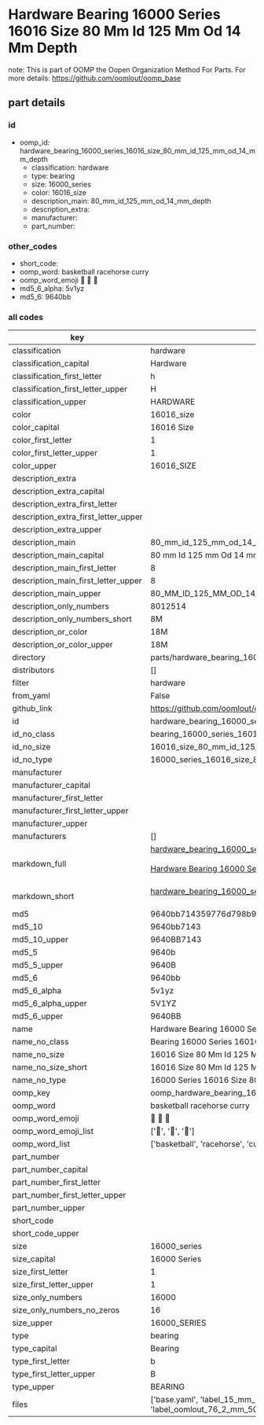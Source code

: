 # Hardware Bearing 16000 Series 16016 Size 80 Mm Id 125 Mm Od 14 Mm Depth  

note: This is part of OOMP the Oopen Organization Method For Parts. For more details: https://github.com/oomlout/oomp_base

##  part details





### id
* oomp_id: hardware_bearing_16000_series_16016_size_80_mm_id_125_mm_od_14_mm_depth
  * classification: hardware
  * type: bearing
  * size: 16000_series
  * color: 16016_size
  * description_main: 80_mm_id_125_mm_od_14_mm_depth
  * description_extra: 
  * manufacturer: 
  * part_number: 

### other_codes
* short_code: 
* oomp_word: basketball racehorse curry
* oomp_word_emoji :basketball: :racehorse: :curry:
* md5_6_alpha: 5v1yz
* md5_6: 9640bb

### all codes 
| key | value |  
| --- | --- |  
| classification | hardware |  
| classification_capital | Hardware |  
| classification_first_letter | h |  
| classification_first_letter_upper | H |  
| classification_upper | HARDWARE |  
| color | 16016_size |  
| color_capital | 16016 Size |  
| color_first_letter | 1 |  
| color_first_letter_upper | 1 |  
| color_upper | 16016_SIZE |  
| description_extra |  |  
| description_extra_capital |  |  
| description_extra_first_letter |  |  
| description_extra_first_letter_upper |  |  
| description_extra_upper |  |  
| description_main | 80_mm_id_125_mm_od_14_mm_depth |  
| description_main_capital | 80 mm Id 125 mm Od 14 mm Depth |  
| description_main_first_letter | 8 |  
| description_main_first_letter_upper | 8 |  
| description_main_upper | 80_MM_ID_125_MM_OD_14_MM_DEPTH |  
| description_only_numbers | 8012514 |  
| description_only_numbers_short | 8M |  
| description_or_color | 18M |  
| description_or_color_upper | 18M |  
| directory | parts/hardware_bearing_16000_series_16016_size_80_mm_id_125_mm_od_14_mm_depth |  
| distributors | [] |  
| filter | hardware |  
| from_yaml | False |  
| github_link | https://github.com/oomlout/oomlout_oomp_part_src/tree/main/parts/hardware_bearing_16000_series_16016_size_80_mm_id_125_mm_od_14_mm_depth/working |  
| id | hardware_bearing_16000_series_16016_size_80_mm_id_125_mm_od_14_mm_depth |  
| id_no_class | bearing_16000_series_16016_size_80_mm_id_125_mm_od_14_mm_depth |  
| id_no_size | 16016_size_80_mm_id_125_mm_od_14_mm_depth |  
| id_no_type | 16000_series_16016_size_80_mm_id_125_mm_od_14_mm_depth |  
| manufacturer |  |  
| manufacturer_capital |  |  
| manufacturer_first_letter |  |  
| manufacturer_first_letter_upper |  |  
| manufacturer_upper |  |  
| manufacturers | [] |  
| markdown_full | [hardware_bearing_16000_series_16016_size_80_mm_id_125_mm_od_14_mm_depth](https://github.com/oomlout/oomlout_oomp_part_src/tree/main/parts/hardware_bearing_16000_series_16016_size_80_mm_id_125_mm_od_14_mm_depth/working)<br>[](https://github.com/oomlout/oomlout_oomp_part_src/tree/main/parts/hardware_bearing_16000_series_16016_size_80_mm_id_125_mm_od_14_mm_depth/working)<br>[Hardware Bearing 16000 Series 16016 Size 80 Mm Id 125 Mm Od 14 Mm Depth](https://github.com/oomlout/oomlout_oomp_part_src/tree/main/parts/hardware_bearing_16000_series_16016_size_80_mm_id_125_mm_od_14_mm_depth/working)<br><br> |  
| markdown_short | [hardware_bearing_16000_series_16016_size_80_mm_id_125_mm_od_14_mm_depth](https://github.com/oomlout/oomlout_oomp_part_src/tree/main/parts/hardware_bearing_16000_series_16016_size_80_mm_id_125_mm_od_14_mm_depth/working)<br><br> |  
| md5 | 9640bb714359776d798b9fc602f91b16 |  
| md5_10 | 9640bb7143 |  
| md5_10_upper | 9640BB7143 |  
| md5_5 | 9640b |  
| md5_5_upper | 9640B |  
| md5_6 | 9640bb |  
| md5_6_alpha | 5v1yz |  
| md5_6_alpha_upper | 5V1YZ |  
| md5_6_upper | 9640BB |  
| name | Hardware Bearing 16000 Series 16016 Size 80 Mm Id 125 Mm Od 14 Mm Depth |  
| name_no_class | Bearing 16000 Series 16016 Size 80 Mm Id 125 Mm Od 14 Mm Depth |  
| name_no_size | 16016 Size 80 Mm Id 125 Mm Od 14 Mm Depth |  
| name_no_size_short | 16016 Size 80 Mm Id 125 Mm Od 14 Mm Depth |  
| name_no_type | 16000 Series 16016 Size 80 Mm Id 125 Mm Od 14 Mm Depth |  
| oomp_key | oomp_hardware_bearing_16000_series_16016_size_80_mm_id_125_mm_od_14_mm_depth |  
| oomp_word | basketball racehorse curry |  
| oomp_word_emoji | :basketball: :racehorse: :curry: |  
| oomp_word_emoji_list | [':basketball:', ':racehorse:', ':curry:'] |  
| oomp_word_list | ['basketball', 'racehorse', 'curry'] |  
| part_number |  |  
| part_number_capital |  |  
| part_number_first_letter |  |  
| part_number_first_letter_upper |  |  
| part_number_upper |  |  
| short_code |  |  
| short_code_upper |  |  
| size | 16000_series |  
| size_capital | 16000 Series |  
| size_first_letter | 1 |  
| size_first_letter_upper | 1 |  
| size_only_numbers | 16000 |  
| size_only_numbers_no_zeros | 16 |  
| size_upper | 16000_SERIES |  
| type | bearing |  
| type_capital | Bearing |  
| type_first_letter | b |  
| type_first_letter_upper | B |  
| type_upper | BEARING |  
| files | ['base.yaml', 'label_15_mm_30_mm.pdf', 'label_15_mm_30_mm.svg', 'label_76_2_mm_50_8_mm.pdf', 'label_76_2_mm_50_8_mm.svg', 'label_oomlout_76_2_mm_50_8_mm.pdf', 'label_oomlout_76_2_mm_50_8_mm.svg', 'readme.md', 'working.json', 'working.yaml'] |  
